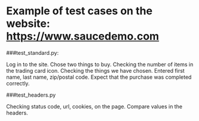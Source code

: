 Example of test cases on the website: https://www.saucedemo.com
==

###test_standard.py:

Log in to the site. Chose two things to buy.
    Checking the number of items in the trading card icon.
    Checking the things we have chosen. Entered first name,
    last name, zip/postal code.
    Expect that the purchase was completed correctly.

###test_headers.py

Checking status code, url, cookies, on the page.
    Compare values in the headers.